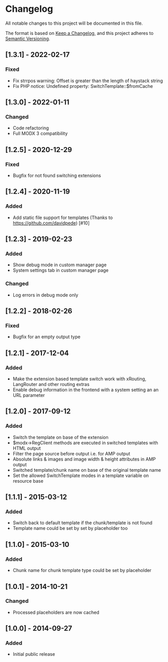 # Changelog

All notable changes to this project will be documented in this file.

The format is based on [Keep a Changelog](https://keepachangelog.com/en/1.0.0/),
and this project adheres to [Semantic Versioning](https://semver.org/spec/v2.0.0.html).

## [1.3.1] - 2022-02-17

### Fixed

- Fix strrpos warning: Offset is greater than the length of haystack string
- Fix PHP notice: Undefined property: SwitchTemplate::$fromCache

## [1.3.0] - 2022-01-11

### Changed

- Code refactoring
- Full MODX 3 compatibility

## [1.2.5] - 2020-12-29

### Fixed

- Bugfix for not found switching extensions

## [1.2.4] - 2020-11-19

### Added

- Add static file support for templates (Thanks to https://github.com/davidpede) [#10]

## [1.2.3] - 2019-02-23

### Added

- Show debug mode in custom manager page
- System settings tab in custom manager page

### Changed

- Log errors in debug mode only

## [1.2.2] - 2018-02-26

### Fixed

- Bugfix for an empty output type

## [1.2.1] - 2017-12-04

### Added

- Make the extension based template switch work with xRouting, LangRouter and other routing extras
- Enable debug information in the frontend with a system setting an an URL parameter

## [1.2.0] - 2017-09-12

### Added

- Switch the template on base of the extension
- $modx->RegClient methods are executed in switched templates with HTML output
- Filter the page source before output i.e. for AMP output
- Absolute links & images and image width & height attributes in AMP output
- Switched template/chunk name on base of the original template name
- Set the allowed SwitchTemplate modes in a template variable on resource base

## [1.1.1] - 2015-03-12

### Added

- Switch back to default template if the chunk/template is not found
- Template name could be set by set by placeholder too

## [1.1.0] - 2015-03-10

### Added

- Chunk name for chunk template type could be set by placeholder

## [1.0.1] - 2014-10-21

### Changed

- Processed placeholders are now cached

## [1.0.0] - 2014-09-27

### Added

- Initial public release
